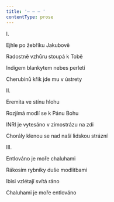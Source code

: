 ```yaml
---
title: '– – – '
contentType: prose
---
```


I.

Ejhle po žebříku Jakubově

Radostně vzhůru stoupá k Tobě

Indigem blankytem nebes perletí

Cherubínů křik jde mu v ústrety

II.

Eremita ve stínu hlohu

Rozjímá modlí se k Pánu Bohu

INRI je vytesáno v zimostrázu na zdi

Chorály klenou se nad naší lidskou strázní

III.

Entlováno je moře chaluhami

Rákosím rybníky duše modlitbami

Ibisi vzlétají svítá ráno

Chaluhami je moře entlováno
